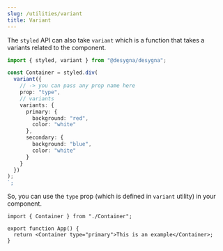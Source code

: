```yaml
---
slug: /utilities/variant
title: Variant
---
```


The `styled` API can also take `variant` which is a function that takes a
variants related to the component.

```ts
import { styled, variant } from "@desygna/desygna";

const Container = styled.div(
  variant({
    // -> you can pass any prop name here
    prop: "type",
    // variants
    variants: {
      primary: {
        background: "red",
        color: "white"
      },
      secondary: {
        background: "blue",
        color: "white"
      }
    }
  })
);
`;
```

So, you can use the `type` prop (which is defined in `variant` utility) in your
component.

```tsx
import { Container } from "./Container";

export function App() {
  return <Container type="primary">This is an example</Container>;
}
```
